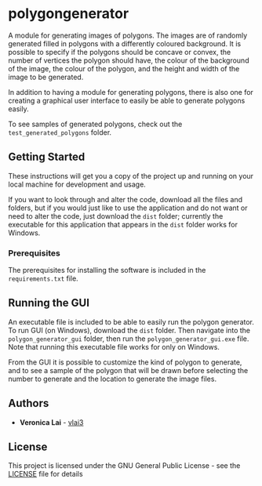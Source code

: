 # polygongenerator

A module for generating images of polygons. The images are of randomly generated filled in polygons with a differently
coloured background. It is possible to specify if the polygons should be concave or convex, the number of vertices the
polygon should have, the colour of the background of the image, the colour of the polygon, and the height and width of
the image to be generated.

In addition to having a module for generating polygons, there is also one for creating a graphical user interface to
easily be able to generate polygons easily.

To see samples of generated polygons, check out the ```test_generated_polygons``` folder.

## Getting Started

These instructions will get you a copy of the project up and running on your local machine for development and usage.

If you want to look through and alter the code, download all the files and folders, but if you would just like to use the application and do not want or need to alter the code, just download the ```dist``` folder; currently the executable for this application that appears in the ```dist``` folder works for Windows.

### Prerequisites

The prerequisites for installing the software is included in the ```requirements.txt``` file.

## Running the GUI

An executable file is included to be able to easily run the polygon generator. To run GUI (on Windows), download the
```dist``` folder. Then navigate into the ```polygon_generator_gui``` folder, then run the
```polygon_generator_gui.exe``` file. Note that running this executable file works for only on Windows.

From the GUI it is possible to customize the kind of polygon to generate, and to see a sample of the polygon that will
be drawn before selecting the number to generate and the location to generate the image files.

## Authors

* **Veronica Lai** - [vlai3](https://github.com/vlai3)

## License

This project is licensed under the GNU General Public License - see the [LICENSE](LICENSE) file for details
